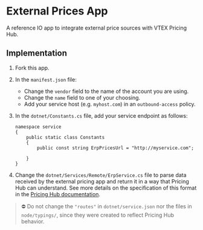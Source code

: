 # External Prices App

A reference IO app to integrate external price sources with VTEX Pricing Hub.

## Implementation

1. Fork this app.
2. In the `manifest.json` file:
    * Change the `vendor` field to the name of the account you are using.
    * Change the `name` field to one of your choosing.
    * Add your service host (e.g. `myhost.com`) in an `outbound-access` policy.
3. In the `dotnet/Constants.cs` file, add your service endpoint as follows:

    ```
    namespace service
    {
        public static class Constants
        {
            public const string ErpPricesUrl = "http://myservice.com";
        
        }
    }
    ```


4. Change the `dotnet/Services/Remote/ErpService.cs` file to parse data received by the external pricing app and return it in a way that Pricing Hub can understand. See more details on the specification of this format in the [Pricing Hub documentation](https://developers.vtex.com/vtex-rest-api/docs/pricing-hub).


> ⛔ Do not change the `"routes"` in `dotnet/service.json` nor the files in `node/typings/`, since they were created to reflect Pricing Hub behavior.


